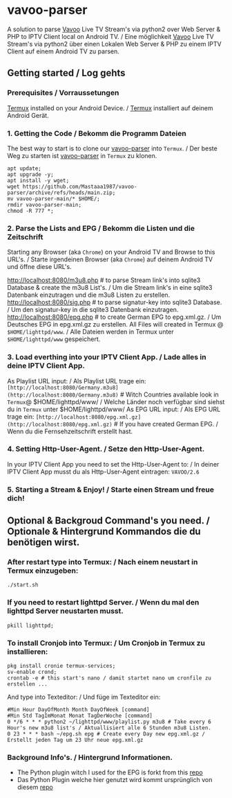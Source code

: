 # vavoo-parser

A solution to parse [Vavoo](https://www.vavoo.tv) Live TV Stream's via python2 over Web Server & PHP to IPTV Client local on Android TV. /
Eine möglichkeit [Vavoo](https://www.vavoo.tv) Live TV Stream's via python2 über einen Lokalen Web Server & PHP zu einem IPTV Client auf einem Android TV zu parsen.

## Getting started / Log gehts

### Prerequisites / Vorraussetungen
[Termux](https://play.google.com/store/apps/details?id=com.termux) installed on your Android Device. /
[Termux](https://play.google.com/store/apps/details?id=com.termux) installiert auf deinem Android Gerät.

### 1. Getting the Code / Bekomm die Programm Dateien
The best way to start is to clone our [vavoo-parser](https://github.com/Mastaaa1987/vavoo-parser) into `Termux`. /
Der beste Weg zu starten ist [vavoo-parser](https://github.com/Mastaaa1987/vavoo-parser) in `Termux` zu klonen.

```shell
apt update;
apt upgrade -y;
apt install -y wget;
wget https://github.com/Mastaaa1987/vavoo-parser/archive/refs/heads/main.zip;
mv vavoo-parser-main/* $HOME/;
rmdir vavoo-parser-main;
chmod -R 777 *;
```

### 2. Parse the Lists and EPG / Bekomm die Listen und die Zeitschrift
Starting any Browser (aka `Chrome`) on your Android TV and Browse to this URL's. /
Starte irgendeinen Browser (aka `Chrome`) auf deinem Android TV und öffne diese URL's.

[http://localhost:8080/m3u8.php](http://localhost:8080/m3u8.php) # to parse Stream link's into sqlite3 Database & create the m3u8 List's. / Um die Stream link's in eine sqlite3 Datenbank einzutragen und die m3u8 Listen zu erstellen.
[http://localhost:8080/sig.php](http://localhost:8080/sig.php) # to parse signatur-key into sqlite3 Database. / Um den signatur-key in die sqlite3 Datenbank einzutragen.
[http://localhost:8080/epg.php](http://localhost:8080/epg.php) # to create German EPG to epg.xml.gz. / Um Deutsches EPG in epg.xml.gz zu erstellen.
All Files will created in Termux @ `$HOME/lighttpd/www`. / Alle Dateien werden in Termux unter `$HOME/lighttpd/www` gespeichert.

### 3. Load everthing into your IPTV Client App. / Lade alles in deine IPTV Client App.
As Playlist URL input: / 
Als Playlist URL trage ein:
`[http://localhost:8080/Germany.m3u8](http://localhost:8080/Germany.m3u8)` # Witch Countries available look in `Termux`@ $HOME/lighttpd/www/ / Welche Länder noch verfügbar sind siehst du in `Termux` unter $HOME/lighttpd/www/
As EPG URL input: / 
Als EPG URL trage ein:
`[http://localhost:8080/epg.xml.gz](http://localhost:8080/epg.xml.gz)` # If you have created German EPG. / Wenn du die Fernsehzeitschrift erstellt hast.

### 4. Setting Http-User-Agent. / Setze den Http-User-Agent.
In your IPTV Client App you need to set the Http-User-Agent to: / 
In deiner IPTV Client App musst du als Http-User-Agent eintragen:
`VAVOO/2.6`

### 5. Starting a Stream & Enjoy! / Starte einen Stream und freue dich!


## Optional & Backgroud Command's you need. / Optionale & Hintergrund Kommandos die du benötigen wirst.

### After restart type into Termux: / Nach einem neustart in Termux einzugeben:
```shell
./start.sh
```

### If you need to restart lighttpd Server. / Wenn du mal den lighttpd Server neustarten musst.
```shell
pkill lighttpd;
```

### To install Cronjob into Termux: / Um Cronjob in Termux zu installieren:
```shell
pkg install cronie termux-services;
sv-enable crond;
crontab -e # this start's nano / damit startet nano um cronfile zu erstellen ...
```
And type into Texteditor: / Und füge im Texteditor ein:
```shell
#Min Hour DayOfMonth Month DayOfWeek [command]
#Min Std TagImMonat Monat TagDerWoche [command]
0 */6 * * * python2 ~/lighttpd/www/playlist.py m3u8 # Take every 6 Hour's new m3u8 list's / Aktuallisiert alle 6 Stunden m3u8 Listen.
0 23 * * * bash ~/epg.sh epg # Create every Day new epg.xml.gz / Erstellt jeden Tag um 23 Uhr neue epg.xml.gz
```

### Background Info's. / Hintergrund Informationen.
- The Python plugin witch I used for the EPG is forkt from this [repo](https://github.com/chriszero/tvspielfilm2xmltv)
- Das Python Plugin welche hier genutzt wird kommt ursprünglich von diesem [repo](https://github.com/chriszero/tvspielfilm2xmltv)
